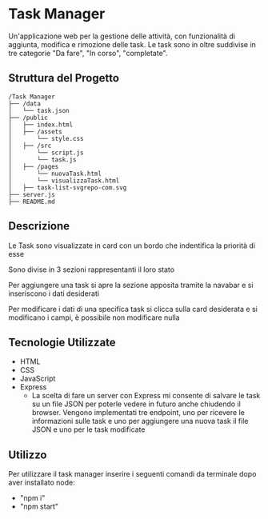 # Task Manager

Un'applicazione web per la gestione delle attività, con funzionalità di aggiunta, modifica e rimozione delle task.
Le task sono in oltre suddivise in tre categorie "Da fare", "In corso", "completate".

## Struttura del Progetto

```
/Task Manager
├── /data
│   └── task.json
├── /public
│   ├── index.html
│   ├── /assets
│       └── style.css
│   ├── /src
│       └── script.js
│       └── task.js
│   ├── /pages
│       └── nuovaTask.html
│       └── visualizzaTask.html
│   ├── task-list-svgrepo-com.svg
├── server.js
├── README.md
```

## Descrizione
Le Task sono visualizzate in card con un bordo che indentifica la priorità di esse

Sono divise in 3 sezioni rappresentanti il loro stato

Per aggiungere una task si apre la sezione apposita tramite la navabar e si inseriscono i dati desiderati

Per modificare i dati di una specifica task si clicca sulla card desiderata e si modificano i campi, è possibile non modificare nulla

## Tecnologie Utilizzate
- HTML
- CSS
- JavaScript
- Express
    - La scelta di fare un server con Express mi consente di salvare le task su un file JSON per poterle vedere in futuro anche chiudendo il browser. Vengono implementati tre endpoint, uno per ricevere le informazioni sulle task e uno per aggiungere una nuova task il file JSON e uno per le task modificate

## Utilizzo

Per utilizzare il task manager inserire i seguenti comandi da terminale dopo aver installato node:
- "npm i"
- "npm start"